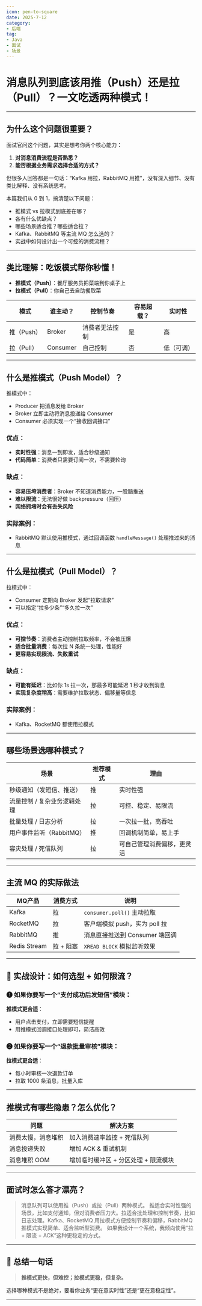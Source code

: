 ```yaml
---
icon: pen-to-square
date: 2025-7-12
category:
- 后端
tag:
- Java
- 面试
- 场景
---
```


# 消息队列到底该用推（Push）还是拉（Pull）？一文吃透两种模式！

---

## 为什么这个问题很重要？

面试官问这个问题，其实是想考你两个核心能力：

1. **对消息消费流程是否熟悉？**
2. **能否根据业务需求选择合适的方式？**

但很多人回答都是一句话：“Kafka 用拉，RabbitMQ 用推”，没有深入细节、没有类比解释、没有系统思考。

本篇我们从 0 到 1，搞清楚以下问题：

* 推模式 vs 拉模式到底差在哪？
* 各有什么优缺点？
* 哪些场景适合推？哪些适合拉？
* Kafka、RabbitMQ 等主流 MQ 怎么选的？
* 实战中如何设计出一个可控的消费流程？

---

## 类比理解：吃饭模式帮你秒懂！

* **推模式（Push）**：餐厅服务员把菜端到你桌子上
* **拉模式（Pull）**：你自己去自助餐取菜

| 模式      | 谁主动？     | 控制节奏    | 容易超载？ | 实时性   |
| ------- | -------- | ------- | ----- | ----- |
| 推（Push） | Broker   | 消费者无法控制 | 是     | 高     |
| 拉（Pull） | Consumer | 自己控制    | 否     | 低（可调） |

---

## 什么是推模式（Push Model）？

推模式中：

* Producer 把消息发给 Broker
* Broker 立即主动将消息投递给 Consumer
* Consumer 必须实现一个“接收回调接口”

### 优点：

* **实时性强**：消息一到即发，适合秒级通知
* **代码简单**：消费者只需要订阅一次，不需要轮询

### 缺点：

* **容易压垮消费者**：Broker 不知道消费能力，一股脑推送
* **难以限流**：无法很好做 backpressure（回压）
* **网络拥堵时会有丢失风险**

### 实际案例：

* RabbitMQ 默认使用推模式，通过回调函数 `handleMessage()` 处理推过来的消息

---

## 什么是拉模式（Pull Model）？

拉模式中：

* Consumer 定期向 Broker 发起“拉取请求”
* 可以指定“拉多少条”“多久拉一次”

### 优点：

* **可控节奏**：消费者主动控制拉取频率，不会被压爆
* **适合批量消费**：每次拉 N 条统一处理，性能好
* **更容易实现限流、失败重试**

### 缺点：

* **可能有延迟**：比如你 1s 拉一次，那最多可能延迟 1 秒才收到消息
* **实现复杂度稍高**：需要维护拉取状态、偏移量等信息

### 实际案例：

* Kafka、RocketMQ 都使用拉模式

---

## 哪些场景选哪种模式？

| 场景               | 推荐模式 | 理由            |
| ---------------- | ---- | ------------- |
| 秒级通知（发短信、推送）     | 推    | 实时性强          |
| 流量控制 / 复杂业务逻辑处理  | 拉    | 可控、稳定、易限流     |
| 批量处理 / 日志分析      | 拉    | 一次拉一批，高吞吐     |
| 用户事件监听（RabbitMQ） | 推    | 回调机制简单，易上手    |
| 容灾处理 / 死信队列      | 拉    | 可自己管理消费偏移，更灵活 |

---

## 主流 MQ 的实际做法

| MQ产品         | 消费方式   | 说明                     |
| ------------ | ------ | ---------------------- |
| Kafka        | 拉      | `consumer.poll()` 主动拉取 |
| RocketMQ     | 拉      | 客户端模拟 push，实为 poll 拉   |
| RabbitMQ     | 推      | 消息直接推送到 Consumer 端回调   |
| Redis Stream | 拉 + 阻塞 | `XREAD BLOCK` 模拟监听效果   |

---

## 🧪 实战设计：如何选型 + 如何限流？

### ❶ 如果你要写一个“支付成功后发短信”模块：

**推模式更合适**：

* 用户点击支付，立即需要短信提醒
* 用推模式回调接口处理即可，简洁高效

### ❷ 如果你要写一个“退款批量审核”模块：

**拉模式更合适**：

* 每小时审核一次退款订单
* 拉取 1000 条消息，批量入库

---

## 推模式有哪些隐患？怎么优化？

| 问题        | 解决方案                  |
| --------- | --------------------- |
| 消费太慢，消息堆积 | 加入消费速率监控 + 死信队列       |
| 消息投递失败    | 增加 ACK & 重试机制         |
| 消息堆积 OOM  | 增加临时缓冲区 + 分区处理 + 限流模块 |

---

## 面试时怎么答才漂亮？

> 消息队列可以使用推（Push）或拉（Pull）两种模式。
> 推适合实时性强的场景，比如支付通知，但对消费者压力大。拉适合批处理和控制节奏，比如日志处理。Kafka、RocketMQ 用拉模式方便控制节奏和偏移，RabbitMQ 推模式实现简单、适合监听型消费。
> 如果我设计一个系统，我倾向使用“拉 + 限流 + ACK”这种更稳定的方式。

---

## 🧾 总结一句话

> **推模式更快，但难控；拉模式更稳，但复杂。**

选择哪种模式不是绝对，要看你业务“更在意实时性”还是“更在意稳定性”。

---


